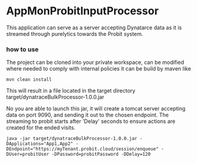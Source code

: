 # AppMonProbitInputProcessor

This application can serve as a server accepting Dynatarce data as it is streamed through purelytics towards the Probit system.


### how to use

The project can be cloned into your private workspace, can be modified where needed to comply with internal policies
it can be build by maven like

```
mvn clean install
```

This will result in a file located in the target directory
target/dynatraceBulkProcessor-1.0.0.jar


No you are able to launch this jar, it will create a tomcat server accepting data on port 9090, and sending it out to the chosen endpoint. The streaming to probit starts after 'Delay' seconds to ensure actions are created for the ended visits.


```
java -jar target/dynatraceBulkProcessor-1.0.0.jar -DApplications="App1,App2" -DEndpoint="https://myTenant.probit.cloud/session/enqueue" -DUser=probitUser -DPassword=probitPassword -DDelay=120
```